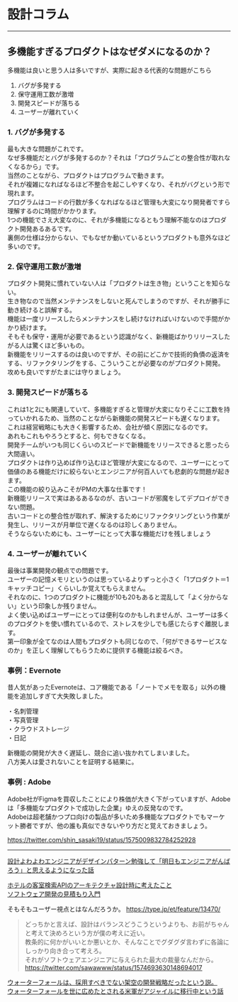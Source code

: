 # 設計コラム

---

## 多機能すぎるプロダクトはなぜダメになるのか？

多機能は良いと思う人は多いですが、実際に起きる代表的な問題がこちら

1. バグが多発する
2. 保守運用工数が激増
3. 開発スピードが落ちる
4. ユーザーが離れていく

### 1. バグが多発する

最も大きな問題がこれです。  
なぜ多機能だとバグが多発するのか？それは「プログラムごとの整合性が取れなくなるから」です。  
当然のことながら、プロダクトはプログラムで動きます。  
それが複雑になればなるほど不整合を起こしやすくなり、それがバグという形で現れます。  
プログラムはコードの行数が多くなればなるほど管理も大変になり開発者ですら理解するのに時間がかかります。  
1つの機能でさえ大変なのに、それが多機能になるともう理解不能なのはプロダクト開発あるあるです。  
裏側の仕様は分からない、でもなぜか動いているというプロダクトも意外なほど多いのです。  

### 2. 保守運用工数が激増

プロダクト開発に慣れていない人は「プロダクトは生き物」ということを知らない。  
生き物なので当然メンテナンスをしないと死んでしまうのですが、それが勝手に動き続けると誤解する。  
機能は一度リリースしたらメンテナンスをし続けなければいけないので手間がかかり続けます。  
そもそも保守・運用が必要であるという認識がなく、新機能ばかりリリースしたがる人は驚くほど多いもの。  
新機能をリリースするのは良いのですが、その前にどこかで技術的負債の返済をする、リファクタリングをする、こういうことが必要なのがプロダクト開発。  
攻めも良いですがたまには守りましょう。  

### 3. 開発スピードが落ちる

これは1と2にも関連していて、多機能すぎると管理が大変になりそこに工数を持っていかれるため、当然のことながら新機能の開発スピードも遅くなります。  
これは経営戦略にも大きく影響するため、会社が傾く原因になるのです。  
あれもこれもやろうとすると、何もできなくなる。  
開発チームがいつも同じくらいのスピードで新機能をリリースできると思ったら大間違い。  
プロダクトは作り込めば作り込むほど管理が大変になるので、ユーザーにとって価値のある機能だけに絞らないとエンジニアが何百人いても悲劇的な問題が起きます。  
この機能の絞り込みこそがPMの大事な仕事です！  
新機能リリースで実はあるあるなのが、古いコードが邪魔をしてデプロイができない問題。  
古いコードとの整合性が取れず、解決するためにリファクタリングという作業が発生し、リリースが月単位で遅くなるのは珍しくありません。  
そうならないためにも、ユーザーにとって大事な機能だけを残しましょう  

### 4. ユーザーが離れていく

最後は事業開発の観点での問題です。  
ユーザーの記憶メモリというのは思っているよりずっと小さく「1プロダクト＝1キャッチコピー」くらいしか覚えてもらえません。  
それなのに、1つのプロダクトに機能が10も20もあると混乱して「よく分からない」という印象しか残りません。  
よく使い込めばユーザーにとっては便利なのかもしれませんが、ユーザーは多くのプロダクトを使い慣れているので、ストレスを少しでも感じたらすぐ離脱します。  
第一印象が全てなのは人間もプロダクトも同じなので、「何ができるサービスなのか」を正しく理解してもらうために提供する機能は絞るべき。  

### 事例：Evernote

昔人気があったEvernoteは、コア機能である「ノートでメモを取る」以外の機能を追加しすぎて大失敗しました。  

・名刺管理  
・写真管理  
・クラウドストレージ  
・日記  

新機能の開発が大きく遅延し、競合に追い抜かれてしまいました。  
八方美人は愛されないことを証明する結果に。  

### 事例 : Adobe

Adobe社がFigmaを買収したことにより株価が大きく下がっていますが、Adobeは「多機能なプロダクトで成功した企業」ゆえの反発なのです。  
Adobeは超老舗かつプロ向けの製品が多いため多機能なプロダクトでもマーケット勝者ですが、他の誰も真似できないやり方だと覚えておきましょう。  

<https://twitter.com/shin_sasaki19/status/1575009832784252928>  

---

[設計よわよわエンジニアがデザインパターン勉強して「明日もエンジニアがんばろう」と思えるようになった話](https://qiita.com/kamikawa_m/items/e5e807c911ac8c306111#%E3%81%A1%E3%82%87%E3%81%A3%E3%81%A8%E3%81%99%E3%81%94%E3%81%8F%E9%A0%91%E5%BC%B5%E3%81%A3%E3%81%A6%E3%81%BF%E3%81%9F%E7%B5%90%E6%9E%9C)  

[ホテルの客室検索APIのアーキテクチャ設計時に考えたこと](https://zenn.dev/moga/articles/build-hotel-search-system)  
[ソフトウェア開発の見積もり入門](https://zenn.dev/hakoten/articles/dd13bc04767461)  

そもそもユーザー視点とはなんだろうか。
<https://type.jp/et/feature/13470/>  

>どっちかと言えば、設計はバランスどうこうというよりも、お前がちゃんと考えて決めろという方が僕の考えに近い。  
教条的に何かがいいとか悪いとか、そんなことでグダグダ言わずに各論にしっかり向き合って考えろ。  
それがソフトウェアエンジニアに与えられた最大の裁量なんだから。  
<https://twitter.com/sawawww/status/1574693630148694017>  

[ウォーターフォールは、採用すべきでない架空の開発戦略だったという説。](https://twitter.com/shudo/status/1590653014423273476)  
[ウォーターフォールを世に広めたとされる米軍がアジャイルに移行中という話](https://qiita.com/YankeeDeltaBravo225/items/9f08c0eccd48f00b9f9e)  
